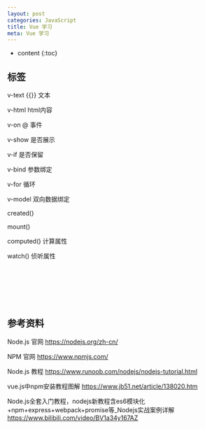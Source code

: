 ```yaml
---
layout: post
categories: JavaScript
title: Vue 学习
meta: Vue 学习
---
```

* content
{:toc}

## 标签

v-text {{}} 文本

v-html  html内容

v-on @ 事件

v-show  是否展示

v-if  是否保留

v-bind  参数绑定

v-for  循环

v-model  双向数据绑定

created()  

mount()  

computed()  计算属性 

watch()  侦听属性



<br/><br/><br/><br/><br/>
## 参考资料 

Node.js 官网 <https://nodejs.org/zh-cn/>

NPM 官网 <https://www.npmjs.com/>

Node.js 教程 <https://www.runoob.com/nodejs/nodejs-tutorial.html>

vue.js中npm安装教程图解 <https://www.jb51.net/article/138020.htm>

Node.js全套入门教程，nodejs新教程含es6模块化+npm+express+webpack+promise等_Nodejs实战案例详解 <https://www.bilibili.com/video/BV1a34y167AZ>
